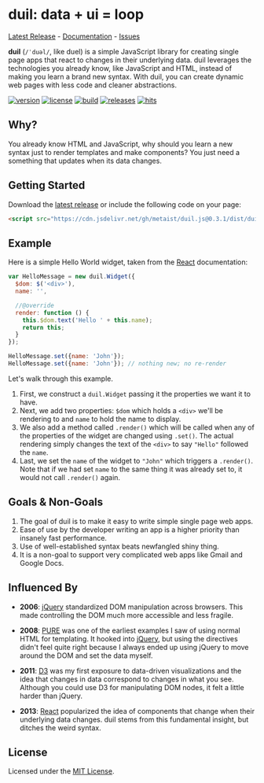 # duil: data + ui = loop
[Latest Release] - [Documentation] - [Issues]

**duil** (`/ˈduəl/`, like duel) is a simple JavaScript library for creating single page apps that react to changes in their underlying data. duil leverages the technologies you already know, like JavaScript and HTML, instead of making you learn a brand new syntax. With duil, you can create dynamic web pages with less code and cleaner abstractions.

[![version][badge-version]](https://github.com/metaist/duil.js/blob/master/CHANGELOG.md)
[![license][badge-license]](https://github.com/metaist/duil.js/blob/master/LICENSE.md)
[![build][badge-travis]](https://travis-ci.org/metaist/duil.js)
[![releases][badge-release]][Latest Release]
[![hits][badge-jsdelivr]](https://www.jsdelivr.com/package/gh/metaist/duil.js)

[Latest Release]: https://github.com/metaist/duil.js/releases/latest
[Documentation]: https://metaist.github.io/duil.js/
[Issues]: https://github.com/metaist/duil.js/issues

[badge-version]: https://img.shields.io/badge/version-0.3.1-blue.svg
[badge-license]: https://img.shields.io/badge/license-MIT-blue.svg
[badge-travis]: https://travis-ci.org/metaist/duil.js.svg?branch=master
[badge-release]: https://img.shields.io/github/downloads/metaist/duil.js/total.svg
[badge-jsdelivr]: https://data.jsdelivr.com/v1/package/gh/metaist/duil.js/badge

## Why?
You already know HTML and JavaScript, why should you learn a new syntax just to render templates and make components? You just need a something that updates when its data changes.

## Getting Started
Download the [latest release][Latest Release] or include the following code on your page:
```html
<script src="https://cdn.jsdelivr.net/gh/metaist/duil.js@0.3.1/dist/duil.min.js"></script>
```

## Example
Here is a simple Hello World widget, taken from the [React] documentation:
```javascript
var HelloMessage = new duil.Widget({
  $dom: $('<div>'),
  name: '',

  //@override
  render: function () {
    this.$dom.text('Hello ' + this.name);
    return this;
  }
});

HelloMessage.set({name: 'John'});
HelloMessage.set({name: 'John'}); // nothing new; no re-render
```

Let's walk through this example.

1. First, we construct a `duil.Widget` passing it the properties we want it to have.
2. Next, we add two properties: `$dom` which holds a `<div>` we'll be rendering to and `name` to hold the name to display.
3. We also add a method called `.render()` which will be called when any of the properties of the widget are changed using `.set()`. The actual rendering simply changes the text of the `<div>` to say `"Hello"` followed the `name`.
4. Last, we set the `name` of the widget to `"John"` which triggers a `.render()`. Note that if we had set `name` to the same thing it was already set to, it would not call `.render()` again.

[1]: https://reactjs.org/

## Goals & Non-Goals
1. The goal of duil is to make it easy to write simple single page web apps.
2. Ease of use by the developer writing an app is a higher priority than insanely fast performance.
3. Use of well-established syntax beats newfangled shiny thing.
4. It is a non-goal to support very complicated web apps like Gmail and Google Docs.

## Influenced By
- **2006**: [jQuery] standardized DOM manipulation across browsers. This made controlling the DOM much more accessible and less fragile.

- **2008**: [PURE] was one of the earliest examples I saw of using normal HTML for templating. It hooked into [jQuery], but using the directives didn't feel quite right because I always ended up using jQuery to move around the DOM and set the data myself.

- **2011**: [D3] was my first exposure to data-driven visualizations and the idea that changes in data correspond to changes in what you see. Although you could use D3 for manipulating DOM nodes, it felt a little harder than jQuery.

- **2013**: [React] popularized the idea of components that change when their underlying data changes. duil stems from this fundamental insight, but ditches the weird syntax.

[D3]: https://d3js.org/
[jQuery]: http://jquery.com/
[PURE]: https://pure-js.com/
[React]: https://reactjs.org/

## License
Licensed under the [MIT License].

[MIT License]: http://opensource.org/licenses/MIT
